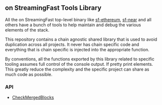 ## _<Chain>_ on StreamingFast Tools Library

All the _<Chain>_ on StreamingFast top-level binary like [sf-ethereum](https://github.com/streamingfast/sf-ethereum), [sf-near](https://github.com/streamingfast/sf-near) and all others have a bunch of tools to help maintain and debug the various elements of the stack.

This repository contains a chain agnostic shared library that is used to avoid duplication across all projects. It never has chain specific code and everything that is chain specific is injected into the appropriate function.

By conventions, all the functions exported by this library related to specific tooling assumes full control of the console output. If pretty print elements. This greatly reduce the complexity and the specific project can share as much code as possible.

### API

- [CheckMergedBlocks](./check_blocks.go)
